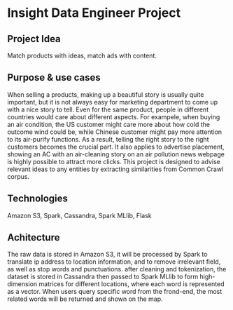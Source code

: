 # Insight Data Engineer Project

## Project Idea

Match products with ideas, match ads with content.

## Purpose & use cases

When selling a products, making up a beautiful story is usually quite important, but it is not always easy for marketing department to come up with a nice story to tell. Even for the same product, people in different countries would care about different aspects. For exampele, when buying an air condition, the US customer might care more about how cold the outcome wind could be, while Chinese customer might pay more attention to its air-purify functions. As a result, telling the right story to the right customers becomes the crucial part. It also applies to advertise placement, showing an AC with an air-cleaning story on an air pollution news webpage is highly possible to attract more clicks. This project is designed to advise relevant ideas to any entities by extracting similarities from Common Crawl corpus. 

## Technologies

Amazon S3, Spark, Cassandra, Spark MLlib, Flask

## Achitecture

The raw data is stored in Amazon S3, it will be processed by Spark to translate ip address to location information, and to remove irrelevant field, as well as stop words and punctuations. after cleaning and tokenization, the dataset is stored in Cassandra then passed to Spark MLlib to form high-dimension matrices for different locations, where each word is represented as a vector. When users query specific word from the frond-end, the most related words will be returned and shown on the map.
